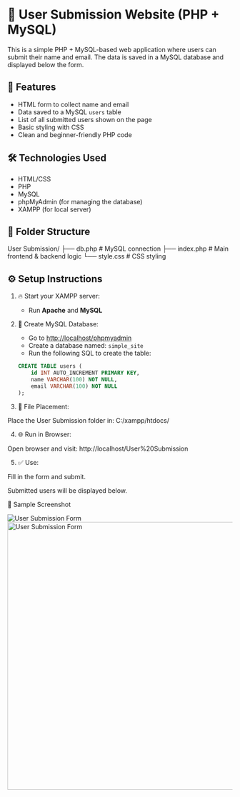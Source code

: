 # 👤 User Submission Website (PHP + MySQL)

This is a simple PHP + MySQL-based web application where users can submit their name and email. The data is saved in a MySQL database and displayed below the form.

## 📌 Features

- HTML form to collect name and email
- Data saved to a MySQL `users` table
- List of all submitted users shown on the page
- Basic styling with CSS
- Clean and beginner-friendly PHP code

## 🛠 Technologies Used

- HTML/CSS
- PHP
- MySQL
- phpMyAdmin (for managing the database)
- XAMPP (for local server)

## 📁 Folder Structure
User Submission/
├── db.php # MySQL connection
├── index.php # Main frontend & backend logic
└── style.css # CSS styling


## ⚙️ Setup Instructions

1. 🔥 Start your XAMPP server:
   - Run **Apache** and **MySQL**

2. 🧠 Create MySQL Database:
   - Go to [http://localhost/phpmyadmin](http://localhost/phpmyadmin)
   - Create a database named: `simple_site`
   - Run the following SQL to create the table:

   ```sql
   CREATE TABLE users (
       id INT AUTO_INCREMENT PRIMARY KEY,
       name VARCHAR(100) NOT NULL,
       email VARCHAR(100) NOT NULL
   );
3. 🧾 File Placement:

Place the User Submission folder in: C:/xampp/htdocs/

4. 🌐 Run in Browser:

Open browser and visit:
http://localhost/User%20Submission

5. ✅ Use:

Fill in the form and submit.

Submitted users will be displayed below.

🧪 Sample Screenshot

![User Submission Form](screenshot.png)
<img src="screenshot.png" alt="User Submission Form" width="600"/>

